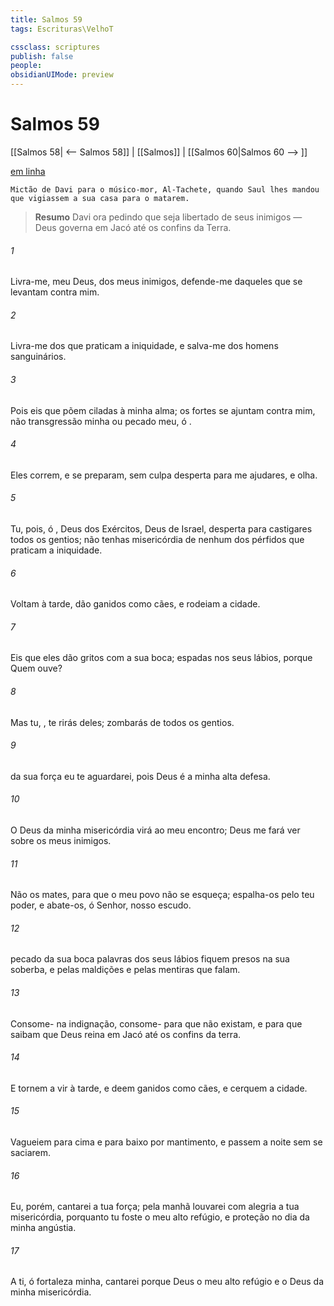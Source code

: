 ```yaml
---
title: Salmos 59
tags: Escrituras\VelhoT

cssclass: scriptures
publish: false
people:
obsidianUIMode: preview
---
```


# Salmos 59
[[Salmos 58| <-- Salmos 58]] | [[Salmos]] | [[Salmos 60|Salmos 60 --> ]]

[em linha](https://churchofjesuschrist.org/study/scriptures/ot/ps/59?lang=por)

```
Mictão de Davi para o músico-mor, Al-Tachete, quando Saul lhes mandou que vigiassem a sua casa para o matarem.
```

> __Resumo__
Davi ora pedindo que seja libertado de seus inimigos — Deus governa em Jacó até os confins da Terra.

###### 1 
Livra-me, meu Deus, dos meus inimigos, defende-me daqueles que se levantam contra mim.

###### 2 
Livra-me dos que praticam a iniquidade, e salva-me dos homens sanguinários.

###### 3 
Pois eis que põem ciladas à minha alma; os fortes se ajuntam contra mim, não  transgressão minha ou  pecado meu, ó .

###### 4 
Eles correm, e se preparam, sem culpa  desperta para me ajudares, e olha.

###### 5 
Tu, pois, ó , Deus dos Exércitos, Deus de Israel, desperta para castigares todos os gentios; não tenhas misericórdia de nenhum dos pérfidos que praticam a iniquidade. 

###### 6 
Voltam à tarde, dão ganidos como cães, e rodeiam a cidade.

###### 7 
Eis que eles dão gritos com a sua boca; espadas  nos seus lábios, porque  Quem ouve?

###### 8 
Mas tu, , te rirás deles; zombarás de todos os gentios.

###### 9 
 da sua força eu te aguardarei, pois Deus é a minha alta defesa.

###### 10 
O Deus da minha misericórdia virá ao meu encontro; Deus me fará ver  sobre os meus inimigos.

###### 11 
Não os mates, para que o meu povo não se esqueça; espalha-os pelo teu poder, e abate-os, ó Senhor, nosso escudo.

###### 12 
 pecado da sua boca  palavras dos seus lábios fiquem presos na sua soberba, e pelas maldições e pelas mentiras que falam.

###### 13 
Consome- na  indignação, consome- para que não existam, e para que saibam que Deus reina em Jacó até os confins da terra. 

###### 14 
E tornem a vir à tarde, e deem ganidos como cães, e cerquem a cidade.

###### 15 
Vagueiem para cima e para baixo por mantimento, e passem a noite sem se saciarem.

###### 16 
Eu, porém, cantarei a tua força; pela manhã louvarei com alegria a tua misericórdia, porquanto tu foste o meu alto refúgio, e proteção no dia da minha angústia.

###### 17 
A ti, ó fortaleza minha, cantarei  porque Deus  o meu alto refúgio e o Deus da minha misericórdia.

